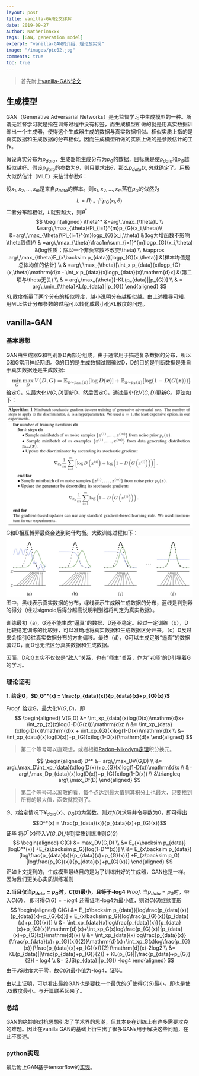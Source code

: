```yaml
---
layout: post
title: vanilla-GAN论文详解
date: 2019-09-27
Author: Katherinaxxx
tags: [GAN, generation model]
excerpt: "vanilla-GAN的介绍、理论及实现"
image: "/images/pic02.jpg"
comments: true
toc: true
---
```

<head>
    <script src="https://cdn.mathjax.org/mathjax/latest/MathJax.js?config=TeX-AMS-MML_HTMLorMML" type="text/javascript"></script>
    <script type="text/x-mathjax-config">
        MathJax.Hub.Config({
            tex2jax: {
            skipTags: ['script', 'noscript', 'style', 'textarea', 'pre'],
            inlineMath: [['$','$']]
            }
        });
    </script>
</head>

>首先附上[vanilla-GAN论文](https://arxiv.org/abs/1406.2661 'vanilla-GAN论文')

## 生成模型

GAN（Generative Adversarial Networks）是无监督学习中生成模型的一种。所谓无监督学习就是指在训练过程中没有标签，而生成模型所做的就是用真实数据训练出一个生成器，使得这个生成器生成的数据与真实数据相似。相似实质上指的是真实数据和生成数据的分布相似。因而生成模型所做的实质上做的是参数估计的工作。

假设真实分布为$p_{data}$，生成器能生成分布为$p_{G}$的数据，目标就是使$p_{data}$和$p_{G}$越相似越好。假设$p_{data}$的参数为$\theta$，则只要求出$\theta$，那么$p_{data}(x,\theta)$就确定了。用极大似然估计（MLE）来估计参数$\theta$：

设$x_1,x_2,...,x_m$是来自$p_{data}$的样本。则$x_1,x_2,...,x_m$落在$p_{G}$的似然为$$L=\Pi_{i=1}^{m}p_{G}(x_i,\theta)$$
二者分布越相似，$L$就要越大，则$\theta^*$
$$
\begin{aligned}
\theta^* &=arg\,\max_{\theta}L  \\
&=arg\,\max_{\theta}\Pi_{i=1}^{m}p_{G}(x_i,\theta)\\
&=arg\,\max_{\theta}\Pi_{i=1}^{m}logp_{G}(x_i,\theta) &(log为增函数不影响\theta取值)\\
& =arg\,\max_{\theta}\frac1m\sum_{i=1}^{m}logp_{G}(x_i,\theta) &(log性质；除以一个非负常数不改变\theta) \\
&\approx arg\,\max_{\theta}E_{x\backsim p_{data}}[logp_{G}(x,\theta)] &(样本均值是总体均值的估计) \\
& =arg\,\max_{\theta}[\int_x p_{data}(x)logp_{G}(x,\theta)\mathrm{d}x - \int_x p_{data}(x)logp_{data}(x)\mathrm{d}x] &(第二项与\theta无关) \\
& = arg\,\max_{\theta}[-KL(p_{data}||p_{G})] \\
& = arg\,\min_{\theta}KL(p_{data}||p_{G})
\end{aligned}
$$
$KL$散度衡量了两个分布的相似程度，越小说明分布越相似越。由上述推导可知，用MLE估计分布参数的过程可以转化成最小化$KL$散度的问题。
## vanilla-GAN
### 基本思想
GAN由生成器G和判别器D两部分组成，由于通常用于描述复杂数据的分布，所以D和G常用神经网络。G的目的是生成数据试图骗过D，D的目的是判断数据是来自于真实数据还是生成数据:
![v](../images/post/GAN/v.jpg)
给定G，先最大化$V(G,D)$更新D，然后固定G，通过最小化$V(G,D)$更新G。算法如下：
![algorithm](../images/post/GAN/algorithm.jpg)
G和D相互博弈最终会达到纳什均衡。大致训练过程如下：
![train](../images/post/GAN/train.jpg)
图中，黑线表示真实数据的分布，绿线表示生成器生成数据的分布，蓝线是判别器的得分（经过sigmoid后得分越高说明判别器将判定为真实数据）。

训练最初（a)，G还不能生成“逼真”的数据、D还不稳定。经过一定训练（b），D比较稳定训练的比较好，可以准确地将真实数据和生成数据区分开来。（c）D反过来会指引G往真实数据分布的方向偏移。最终（d），G可以生成足够“逼真”的数据骗过D，而D也无法区分真实数据和生成数据。

因而，D和G其实不仅仅是“敌人”关系，也有”师生“关系，作为”老师“的D引导着G的学习。

### 理论证明
**1. 给定G，$D_G^*(x) = \frac{p_{data}(x)}{p_{data}(x)+p_{G}(x)}$**

*Proof.* 给定G，最大化$V(G,D)$，即
$$
\begin{aligned}
V(G,D) &= \int_xp_{data}(x)log(D(x))\mathrm{d}x+ \int_zp_{z}(z)log(1-D(G(z)))\mathrm{d}z \\
&= \int_xp_{data}(x)log(D(x))\mathrm{d}x + \int_xp_{G}(x)log(1-D(x))\mathrm{d}x  \\
&= \int_xp_{data}(x)log(D(x))+p_{G}(x)log(1-D(x))\mathrm{d}x  
\end{aligned}
$$


>第二个等号可以直观想，或者根据[Radon–Nikodym定理](https://en.wikipedia.org/wiki/Radon%E2%80%93Nikodym_theorem 'Radon–Nikodym定理')积分换元。

$$
\begin{aligned}
D^* &= arg\,\max_DV(G,D) \\
&= arg\,\max_D\int_xp_{data}(x)log(D(x))+p_{G}(x)log(1-D(x))\mathrm{d}x  \\
&= arg\,\max_Dp_{data}(x)log(D(x))+p_{G}(x)log(1-D(x)) \\
&\triangleq arg\,\max_Df(D)
\end{aligned}
$$
>第二个等号可以离散的看，每个点达到最大值则其积分上也最大，只要找到所有的最大值，函数就找到了。

$G$、$x$给定情况下¥$_{data}(x)$、$p_{G}(x)$为常数。则对$f(D)$求导并令导数为0，即可得出
$$D^*(x) = \frac{p_{data}(x)}{p_{data}(x)+p_{G}(x)}$$
证毕
将$D^*(x)$带入$V(G,D)$,得到实质训练准则$C(G)$
$$
\begin{aligned}
C(G) &= max_DV(G,D) \\
&= E_{x\backsim p_{data}}[logD^*(x)] +E_{z\backsim p_G}[log(1-D^*(x))] \\
&= E_{x\backsim p_{data}}[log\frac{p_{data}(x)}{p_{data}(x)+p_{G}(x)}] +E_{z\backsim p_G}[log\frac{p_{G}(x)}{p_{data}(x)+p_{G}(x)}]
\end{aligned}
$$
正如上文提到的，生成模型最终目的是为了训练出好的生成器，GAN也是一样。因为我们更关心实质训练准则

**2.当且仅当$p_{data}=p_{G}$时，$C(G)$最小，且等于-log4**
*Proof.* 当$p_{data}=p_{G}$时，带入$C(G)$， 即可得$C(G)=-log4$
还需证明-log4为最小值，则对$C(G)$继续变形
$$
\begin{aligned}
C(G) &= E_{x\backsim p_{data}}[log\frac{p_{data}(x)}{p_{data}(x)+p_{G}(x)}] + E_{x\backsim p_G}[log\frac{p_{G}(x)}{p_{data}(x)+p_{G}(x)}]     \\
&= \int_xp_{data}(x)log\frac{p_{data}(x)}{p_{data}(x)+p_{G}(x)}\mathrm{d}(x)+\int_xp_G(x)log\frac{p_{G}(x)}{p_{data}(x)+p_{G}(x)}\mathrm{d}(x) \\
&= \int_xp_{data}(x)log\frac{p_{data}(x)}{\frac{p_{data}(x)+p_{G}(x)}{2}}\mathrm{d}(x)+\int_xp_G(x)log\frac{p_{G}(x)}{\frac{p_{data}(x)+p_{G}(x)}{2}}\mathrm{d}(x)-2log2 \\
&= KL(p_{data}||\frac{p_{data}+p_{G}}{2}) + KL(p_{G}||\frac{p_{data}+p_{G}}{2}) - log4 \\
&= 2JS(p_{data}||p_{G}) -log4
\end{aligned}
$$
由于$JS$散度大于零，故$C(G)$最小值为-log4，证毕。

由以上证明，可以看出最终GAN也是要找一个最优的$G^*$使得$C(G)$最小，即也是使$JS$散度最小。与开篇联系起来了。


### 总结
GAN的绝妙的对抗思想引发了学术界的思潮，但其本身在训练上有许多需要攻克的难题。因此在vanilla GAN的基础上衍生出了很多GANs用于解决这些问题，在此不赘述。

### python实现
最后附上GAN基于tensorflow的[实现](https://github.com/Katherinaxxx/MyML/blob/master/lib/generator/GAN.py '实现')。
